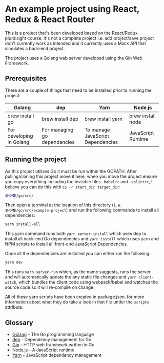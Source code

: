 # An example project using React, Redux & React Router
This is a project that's been developed based on the React/Redux pluralsight course.
It's not a complete project i.e. add project/save project don't currently work as intended and it currently uses a Mock API that simulates a back-end project.

The project uses a Golang web server developed using the Gin Web Framework.

## Prerequisites 
There are a couple of things that need to be installed prior to running the project:

|Golang|dep|Yarn|Node.js|
|------|---|----|----|
|brew install go|brew install dep|brew install yarn|brew install node|
|For developing in Golang|For managing go dependencies|To manage JavaScript Dependencies|JavaScript Runtime|


## Running the project

As this project utilises Go it must be run within the GOPATH. After pulling/cloning this project move it here, when you move the project ensure you copy everything including the invisible files `.babelrc` and `.eslintrc`, I believe you can do this with `cp -r start_dir target_dir`:
```bash
$HOME/go/src/
```
Then open a terminal at the location of this directory (`i.e. $HOME/go/src/example-project`) and run the following commands to install all dependencies:
```bash
yarn install-all
```

This yarn command runs both `yarn server-install` which uses dep to install all back-end Go dependencies and `yarn install` which uses yarn and NPM scripts to install all front-end JavaScript Dependencies.

Once all the dependencies are installed you can either run the following:
```bash
yarn dev
```
This runs `yarn server-run` which, as the name suggests, runs the server and will automatically update the any static file changes and `yarn client-watch`, which bundles the client code using webpack/babel and watches the source code so it will re-compile on change.

All of these yarn scripts have been created in package.json, for more information about what they do take a look in that file under the `scripts` attribute.

## Glossary

* [Golang](https://golang.org/) - The Go programming language
* [dep](https://golang.github.io/dep/) - Dependency management for Go
* [Gin](https://github.com/gin-gonic/gin) - HTTP web framework written in Go
* [Node.js](https://nodejs.org) - A JavaScript runtime
* [Yarn](https://yarnpkg.com/lang/en/) - JavaScript dependency management
